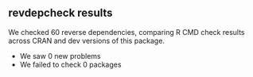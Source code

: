 ## revdepcheck results

We checked 60 reverse dependencies, comparing R CMD check results across CRAN and dev versions of this package.

 * We saw 0 new problems
 * We failed to check 0 packages

